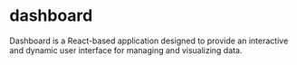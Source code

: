 # dashboard
Dashboard is a React-based application designed to provide an interactive and dynamic user interface for managing and visualizing data.
